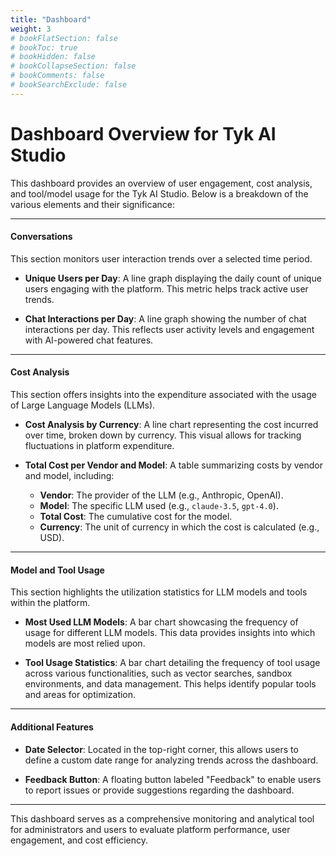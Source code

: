 ```yaml
---
title: "Dashboard"
weight: 3
# bookFlatSection: false
# bookToc: true
# bookHidden: false
# bookCollapseSection: false
# bookComments: false
# bookSearchExclude: false
---
```


# Dashboard Overview for Tyk AI Studio

This dashboard provides an overview of user engagement, cost analysis, and tool/model usage for the Tyk AI Studio. Below is a breakdown of the various elements and their significance:

---

#### **Conversations**
This section monitors user interaction trends over a selected time period.

- **Unique Users per Day**:
  A line graph displaying the daily count of unique users engaging with the platform. This metric helps track active user trends.

- **Chat Interactions per Day**:
  A line graph showing the number of chat interactions per day. This reflects user activity levels and engagement with AI-powered chat features.

---

#### **Cost Analysis**
This section offers insights into the expenditure associated with the usage of Large Language Models (LLMs).

- **Cost Analysis by Currency**:
  A line chart representing the cost incurred over time, broken down by currency. This visual allows for tracking fluctuations in platform expenditure.

- **Total Cost per Vendor and Model**:
  A table summarizing costs by vendor and model, including:
  - **Vendor**: The provider of the LLM (e.g., Anthropic, OpenAI).
  - **Model**: The specific LLM used (e.g., `claude-3.5`, `gpt-4.0`).
  - **Total Cost**: The cumulative cost for the model.
  - **Currency**: The unit of currency in which the cost is calculated (e.g., USD).

---

#### **Model and Tool Usage**
This section highlights the utilization statistics for LLM models and tools within the platform.

- **Most Used LLM Models**:
  A bar chart showcasing the frequency of usage for different LLM models. This data provides insights into which models are most relied upon.

- **Tool Usage Statistics**:
  A bar chart detailing the frequency of tool usage across various functionalities, such as vector searches, sandbox environments, and data management. This helps identify popular tools and areas for optimization.

---

#### **Additional Features**
- **Date Selector**: Located in the top-right corner, this allows users to define a custom date range for analyzing trends across the dashboard.

- **Feedback Button**: A floating button labeled "Feedback" to enable users to report issues or provide suggestions regarding the dashboard.

---

This dashboard serves as a comprehensive monitoring and analytical tool for administrators and users to evaluate platform performance, user engagement, and cost efficiency.
